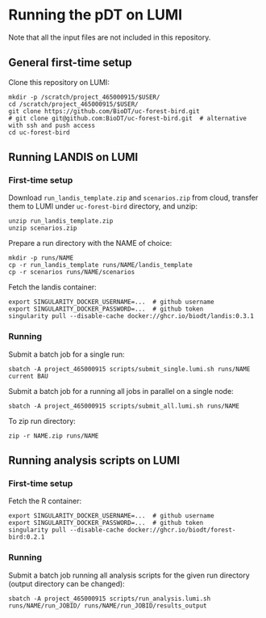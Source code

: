 # Running the pDT on LUMI

Note that all the input files are not included in this repository.

## General first-time setup

Clone this repository on LUMI:

    mkdir -p /scratch/project_465000915/$USER/
    cd /scratch/project_465000915/$USER/
    git clone https://github.com/BioDT/uc-forest-bird.git
    # git clone git@github.com:BioDT/uc-forest-bird.git  # alternative with ssh and push access
    cd uc-forest-bird

## Running LANDIS on LUMI

### First-time setup

Download `run_landis_template.zip` and `scenarios.zip` from cloud,
transfer them to LUMI under `uc-forest-bird` directory, and unzip:

    unzip run_landis_template.zip
    unzip scenarios.zip

Prepare a run directory with the NAME of choice:

    mkdir -p runs/NAME
    cp -r run_landis_template runs/NAME/landis_template
    cp -r scenarios runs/NAME/scenarios

Fetch the landis container:

    export SINGULARITY_DOCKER_USERNAME=...  # github username
    export SINGULARITY_DOCKER_PASSWORD=...  # github token
    singularity pull --disable-cache docker://ghcr.io/biodt/landis:0.3.1

### Running

Submit a batch job for a single run:

    sbatch -A project_465000915 scripts/submit_single.lumi.sh runs/NAME current BAU

Submit a batch job for a running all jobs in parallel on a single node:

    sbatch -A project_465000915 scripts/submit_all.lumi.sh runs/NAME

To zip run directory:

    zip -r NAME.zip runs/NAME


## Running analysis scripts on LUMI

### First-time setup

Fetch the R container:

    export SINGULARITY_DOCKER_USERNAME=...  # github username
    export SINGULARITY_DOCKER_PASSWORD=...  # github token
    singularity pull --disable-cache docker://ghcr.io/biodt/forest-bird:0.2.1

### Running

Submit a batch job running all analysis scripts for the given run directory (output directory can be changed):

    sbatch -A project_465000915 scripts/run_analysis.lumi.sh runs/NAME/run_JOBID/ runs/NAME/run_JOBID/results_output

